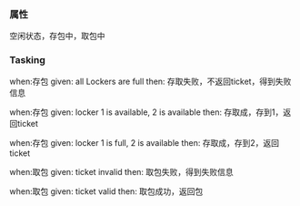 ### 属性
空闲状态，存包中，取包中

### Tasking

when:存包  given: all Lockers are full                    then: 存取失败，不返回ticket，得到失败信息

when:存包  given: locker 1 is available, 2 is available   then: 存取成，存到1，返回ticket

when:存包  given: locker 1 is full, 2 is available        then: 存取成，存到2，返回ticket

when:取包  given: ticket invalid                          then: 取包失败，得到失败信息

when:取包  given: ticket valid                            then: 取包成功，返回包